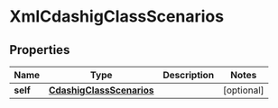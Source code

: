 

# XmlCdashigClassScenarios


## Properties

Name | Type | Description | Notes
------------ | ------------- | ------------- | -------------
**self** | [**CdashigClassScenarios**](CdashigClassScenarios.md) |  |  [optional]



